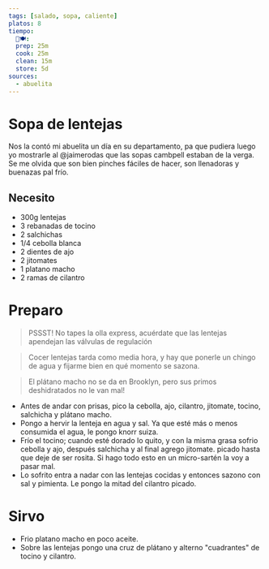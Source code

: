 ```yaml
---
tags: [salado, sopa, caliente]
platos: 8
tiempo:
  🔪🍽: 
  prep: 25m
  cook: 25m
  clean: 15m
  store: 5d
sources:
  - abuelita
---
```


# Sopa de lentejas

Nos la contó mi abuelita un día en su departamento, pa que pudiera luego yo mostrarle al @jaimerodas que las sopas cambpell estaban de la verga. Se me olvida que son bien pinches fáciles de hacer, son llenadoras y buenazas pal frío.

## Necesito

- 300g lentejas
- 3 rebanadas de tocino
- 2 salchichas
- 1/4 cebolla blanca
- 2 dientes de ajo
- 2 jitomates
- 1 platano macho
- 2 ramas de cilantro

# Preparo

> PSSST! No tapes la olla express, acuérdate que las lentejas apendejan las válvulas de regulación

> Cocer lentejas tarda como media hora, y hay que ponerle un chingo de agua y fijarme bien en qué momento se sazona.

> El plátano macho no se da en Brooklyn, pero sus primos deshidratados no le van mal!

- Antes de andar con prisas, pico la cebolla, ajo, cilantro, jitomate, tocino, salchicha y plátano macho.
- Pongo a hervir la lenteja en agua y sal. Ya que esté más o menos consumida el agua, le pongo knorr suiza.
- Frío el tocino; cuando esté dorado lo quito, y con la misma grasa sofrio cebolla y ajo, después salchicha y al final agrego jitomate. picado hasta que deje de ser rosita. Si hago todo esto en un micro-sartén la voy a pasar mal.
- Lo sofrito entra a nadar con las lentejas cocidas y entonces sazono con sal y pimienta. Le pongo la mitad del cilantro picado.

# Sirvo

- Frio platano macho en poco aceite.
- Sobre las lentejas pongo una cruz de plátano y alterno "cuadrantes" de tocino y cilantro.

